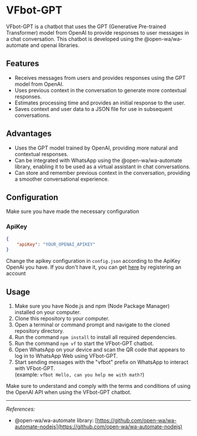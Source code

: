# VFbot-GPT

VFbot-GPT is a chatbot that uses the GPT (Generative Pre-trained Transformer) model from OpenAI to provide responses to user messages in a chat conversation. This chatbot is developed using the @open-wa/wa-automate and openai libraries.

## Features

- Receives messages from users and provides responses using the GPT model from OpenAI.
- Uses previous context in the conversation to generate more contextual responses.
- Estimates processing time and provides an initial response to the user.
- Saves context and user data to a JSON file for use in subsequent conversations.

## Advantages

- Uses the GPT model trained by OpenAI, providing more natural and contextual responses.
- Can be integrated with WhatsApp using the @open-wa/wa-automate library, enabling it to be used as a virtual assistant in chat conversations.
- Can store and remember previous context in the conversation, providing a smoother conversational experience.

## Configuration

Make sure you have made the necessary configuration

### ApiKey
```json
{
    "apiKey": "YOUR_OPENAI_APIKEY"
}
```
Change the apikey configuration in `config.json` according to the ApiKey OpenAi you have. If you don't have it, you can get [here](https://platform.openai.com/account/api-keys) by registering an account


## Usage

1. Make sure you have Node.js and npm (Node Package Manager) installed on your computer.
2. Clone this repository to your computer.
3. Open a terminal or command prompt and navigate to the cloned repository directory.
4. Run the command `npm install` to install all required dependencies.
5. Run the command `npm vf` to start the VFbot-GPT chatbot.
6. Open WhatsApp on your device and scan the QR code that appears to log in to WhatsApp Web using VFbot-GPT.
7. Start sending messages with the "vfbot" prefix on WhatsApp to interact with VFbot-GPT.\
(example: `vfbot Hello, can you help me with math?`)

Make sure to understand and comply with the terms and conditions of using the OpenAI API when using the VFbot-GPT chatbot.

---

_References:_
- @open-wa/wa-automate library: [https://github.com/open-wa/wa-automate-nodejs](https://github.com/open-wa/wa-automate-nodejs)
